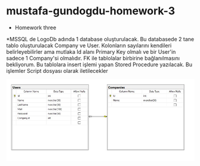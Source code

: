 # mustafa-gundogdu-homework-3
 
* Homework three

*MSSQL de LogoDb adında 1 database oluşturulacak. Bu databasede 2 tane tablo oluşturulacak Company ve  User. Kolonların sayılarını kendileri belirleyebilirler ama mutlaka Id alanı Primary Key olmalı ve bir User'in sadece 1 Company'si olmalıdır. FK ile tablolalar birbirine bağlanılmasını bekliyorum. Bu tablolara insert işlemi yapan Stored Procedure yazılacak. Bu işlemler Script dosyası olarak iletilecekler

![alt text](Ekran%20Al%C4%B1nt%C4%B1s%C4%B1.JPG)

